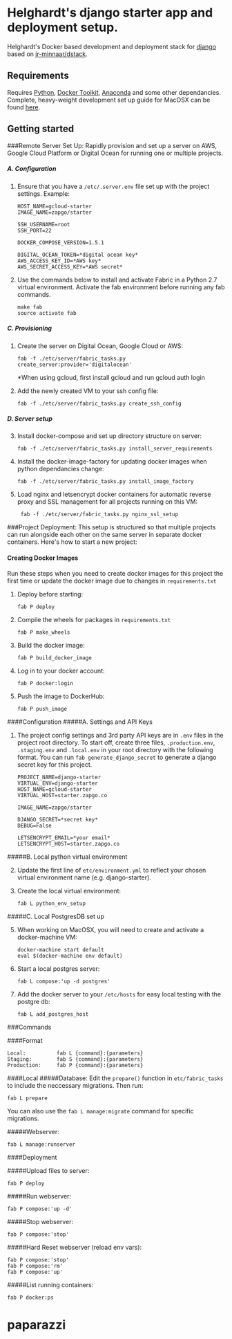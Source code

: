# Helghardt's django starter app and deployment setup.
Helghardt's Docker based development and deployment stack for [django](https://www.djangoproject.com/) based on [jr-minnaar/dstack](https://github.com/jr-minnaar/dstack).

## Requirements

Requires [Python](https://www.python.org/), [Docker Toolkit](https://docs.docker.com/), [Anaconda](https://store.continuum.io/cshop/anaconda/) and some other dependancies. Complete, heavy-weight development set up guide for MacOSX can be found [here](https://github.com/jr-minnaar/goeie-hoop).

## Getting started
###Remote Server Set Up:
Rapidly provision and set up a server on AWS, Google Cloud Platform or Digital Ocean for running one or multiple projects.

##### A. Configuration

1. Ensure that you have a `/etc/.server.env` file set up with the project settings. Example:

	```
	HOST_NAME=gcloud-starter
	IMAGE_NAME=zapgo/starter
	
	SSH_USERNAME=root
	SSH_PORT=22
	
	DOCKER_COMPOSE_VERSION=1.5.1
	
	DIGITAL_OCEAN_TOKEN=*digital ocean key*
	AWS_ACCESS_KEY_ID=*AWS key*
	AWS_SECRET_ACCESS_KEY=*AWS secret*
	```

2. Use the commands below to install and activate Fabric in a Python 2.7 virtual environment. Activate the fab environment before running any fab commands.

	```
	make fab
	source activate fab
	```

##### C. Provisioning
	
1. Create the server on Digital Ocean, Google Cloud or AWS:
	```
	fab -f ./etc/server/fabric_tasks.py 		create_server:provider='digitalocean'
	```
	*When using gcloud, first install gcloud and run gcloud auth login

2. Add the newly created VM to your ssh config file:
	```
	fab -f ./etc/server/fabric_tasks.py create_ssh_config
	```

##### D. Server setup
	
3. Install docker-compose and set up directory structure on server:
	```
	fab -f ./etc/server/fabric_tasks.py install_server_requirements
	```

4. Install the docker-image-factory for updating docker images when python dependancies change:
	```
	fab -f ./etc/server/fabric_tasks.py install_image_factory
	```
	
5. Load nginx and letsencrypt docker containers for automatic reverse proxy and SSL management for all projects running on this VM:
	```
	 fab -f ./etc/server/fabric_tasks.py nginx_ssl_setup
	 ```

###Project Deployment:
This setup is structured so that multiple projects can run alongside each other on the same server in separate docker containers. Here's how to start a new project:

#### Creating Docker Images
Run these steps when you need to create docker images for this project the first time or update the docker image due to changes in `requirements.txt`

1. Deploy before starting:

	```
	fab P deploy
	```

2. Compile the wheels for packages in `requirements.txt`
	
	```
	fab P make_wheels
	```
3. Build the docker image:

	```
	fab P build_docker_image
	```
	
4. Log in to your docker account:

	```
	fab P docker:login
	```
	
4. Push the image to DockerHub:

	```
	fab P push_image
	```

####Configuration
#####A. Settings and API Keys

1. The project config settings and 3rd party API keys are in `.env` files in the project root directory. To start off, create three files, `.production.env`, `.staging.env` and `.local.env` in your root directory with the following format. You can run `fab generate_django_secret` to generate a django secret key for this project.

	```
	PROJECT_NAME=django-starter 
	VIRTUAL_ENV=django-starter 
	HOST_NAME=gcloud-starter
	VIRTUAL_HOST=starter.zapgo.co
	
	IMAGE_NAME=zapgo/starter
	
	DJANGO_SECRET=*secret key*
	DEBUG=False
	
	LETSENCRYPT_EMAIL=*your email*
	LETSENCRYPT_HOST=starter.zapgo.co
	```

#####B. Local python virtual environment

2. Update the first line of `etc/environment.yml` to reflect your chosen virtual environment name (e.g. django-starter).
	
3. Create the local virtual environment:
	
	```
	fab L python_env_setup
	```
	
#####C. Local PostgresDB set up

5. When working on MacOSX, you will need to create and activate a docker-machine VM:

	```
	docker-machine start default
	eval $(docker-machine env default)
	```

6. Start a local postgres server:
	
	```
	fab L compose:'up -d postgres'
	```
6. Add the docker server to your `/etc/hosts` for easy local testing with the postgre db:

	```
	fab L add_postgres_host
	```
	
###Commands

####Format
```
Local:			fab L {command}:{parameters}
Staging:		fab S {command}:{parameters}
Production:		fab P {command}:{parameters}
```
####Local
#####Database:
Edit the `prepare()` function in `etc/fabric_tasks` to include the neccessary migrations. Then run:

```
fab L prepare
```
You can also use the `fab L manage:migrate` command for specific migrations.
	
#####Webserver:

```	
fab L manage:runserver
```
####Deployment

#####Upload files to server:
```
fab P deploy
```
#####Run webserver:
```
fab P compose:'up -d'
```
#####Stop webserver:
```
fab P compose:'stop'
```
#####Hard Reset webserver (reload env vars):
```
fab P compose:'stop'
fab P compose:'rm'
fab P compose:'up'
```
#####List running containers:
```
fab P docker:ps
```



# paparazzi
